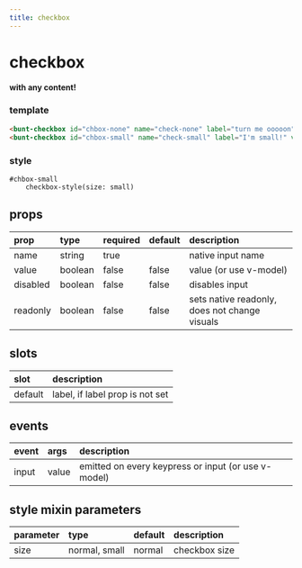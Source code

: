 ```yaml
---
title: checkbox
---
```

# checkbox

<script>
export default {
	data () {
		return {
			check: false
		}
	}
}
</script>

<bunt-checkbox id="chbox-none" name="check-none" label="turn me ooooon" v-model="check" />
<bunt-checkbox id="chbox-small" name="check-small" label="I'm small!" v-model="check" />

<bunt-checkbox id="chbox-slot" name="check-small" v-model="check"> <b title="hello there">with any content!</b></bunt-checkbox>

### template
```html
<bunt-checkbox id="chbox-none" name="check-none" label="turn me ooooon" v-model="check" />
<bunt-checkbox id="chbox-small" name="check-small" label="I'm small!" v-model="check" />
```

### style
```
#chbox-small
	checkbox-style(size: small)
```

## props
| prop | type | required | default | description |
|:-----|:-----|:---------|:--------|:------------|
| name | string | true | | native input name |
| value | boolean | false | false | value (or use v-model) |
| disabled | boolean | false | false | disables input |
| readonly | boolean | false | false | sets native readonly, does not change visuals |

## slots

| slot | description |
|:-----|:------------|
| default | label, if label prop is not set |

## events

| event | args | description |
|:------|:-----|:------------|
| input | value | emitted on every keypress or input (or use v-model) |

## style mixin parameters
| parameter | type | default | description |
|:----------|:-----|:--------|:------------|
| size | normal, small | normal | checkbox size |
